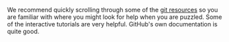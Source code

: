 We recommend quickly scrolling through some of the [git resources](https://github.com/cs50dartmouth21FS1/home/blob/main/logistics/systems.md#github) so you are familiar with where you might look for help when you are puzzled.
Some of the interactive tutorials are very helpful.
GitHub's own documentation is quite good.
